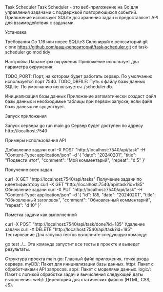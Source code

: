 Task Scheduler
Task Scheduler - это веб-приложение на Go для управления задачами с поддержкой повторяющихся событий. Приложение использует SQLite для хранения задач и предоставляет API для взаимодействия с задачами.

Установка

Требования
Go 1.16 или новее
SQLite3
Склонируйте репозиторий
git clone https://github.com/ваш-репозиторий/task-scheduler.git
cd task-scheduler
go mod tidy

Настройка
Параметры окружения
Приложение использует два параметра окружения:

TODO_PORT: Порт, на котором будет работать сервер. По умолчанию используется порт 7540. TODO_DBFILE: Путь к файлу базы данных SQLite. По умолчанию используется ./scheduler.db.

Инициализация базы данных
Приложение автоматически создаст файл базы данных и необходимые таблицы при первом запуске, если файл базы данных не существует.

Запуск приложения

Запуск сервера
go run main.go
Сервер будет доступен по адресу http://localhost:7540

Примеры использования API

Добавление задачи
curl -X POST "http://localhost:7540/api/task" -H "Content-Type: application/json" -d '{
"date": "20240201",
"title": "Подвести итог",
"comment": "Мой комментарий",
"repeat": "d 5"
}'

Получение всех задач

curl -X GET "http://localhost:7540/api/tasks"
Получение задачи по идентификатору
curl -X GET "http://localhost:7540/api/task?id=185"
Обновление задачи
curl -X PUT "http://localhost:7540/api/task" -H "Content-Type: application/json" -d '{
"id": 185,
"date": "20240201",
"title": "Обновленный заголовок",
"comment": "Обновленный комментарий",
"repeat": "d 10"
}'

Пометка задачи как выполненной

curl -X POST "http://localhost:7540/api/task/done?id=185"
Удаление задачи
curl -X DELETE "http://localhost:7540/api/task?id=185"
Тестирование
Для запуска тестов выполните следующую команду:

go test ./...
Эта команда запустит все тесты в проекте и выведет результаты.

Структура проекта
main.go: Главный файл приложения, точка входа сервера.
myDB/: Пакет для инициализации базы данных.
http/: Пакет с обработчиками API запросов.
app/: Пакет с моделями данных.
logic/: Пакет с логикой обработки задач и вычисления следующей даты выполнения.
web/: Директория для статических файлов (HTML, CSS, JS).